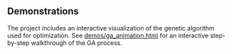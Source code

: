 ## Demonstrations

The project includes an interactive visualization of the genetic algorithm used for optimization. 
See [demos/ga_animation.html](./demos/ga_animation.html) for an interactive step-by-step walkthrough of the GA process.
